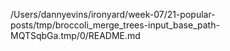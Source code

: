 /Users/dannyevins/ironyard/week-07/21-popular-posts/tmp/broccoli_merge_trees-input_base_path-MQTSqbGa.tmp/0/README.md